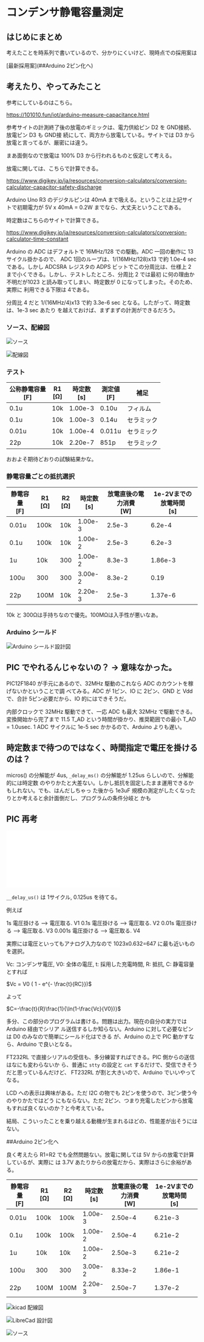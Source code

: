 # コンデンサ静電容量測定

## はじめにまとめ

考えたことを時系列で書いているので、分かりにくいけど、現時点での採用案は

[最新採用案](##Arduino 2ピン化へ)

## 考えたり、やってみたこと

参考にしているのはこちら。

https://101010.fun/iot/arduino-measure-capacitance.html

参考サイトの計測終了後の放電のギミックは、電力供給ピン D2 を GND接続、放電ピン D3 も GND接
続にして、両方から放電している。サイトでは D3 から放電と言ってるが、厳密には違う。 

まあ面倒なので放電は 100% D3 から行われるものと仮定して考える。

放電に関しては、こちらで計算できる。

https://www.digikey.jp/ja/resources/conversion-calculators/conversion-calculator-capacitor-safety-discharge

Arduino Uno R3 のデジタルピンは 40mA まで吸える。ということは上記サイトで初期電力が 5V x
40mA = 0.2W までなら、大丈夫ということである。

時定数はこちらのサイトで計算できる。

https://www.digikey.jp/ja/resources/conversion-calculators/conversion-calculator-time-constant

Arduino の ADC はデフォルトで 16MHz/128 での駆動。ADC 一回の動作に 13 サイクル掛かるので、
ADC 1回のループは、1/(16MHz/128)x13 で約 1.0e-4 sec である。しかし ADCSRA レジスタの ADPS
ビットでこの分周比は、仕様上 2 まで小くできる。しかし、テストしたところ、分周比 2 では最初
に何の理由か不明だが1023 と読み取ってしまい、時定数が 0 になってしまった。そのため、実際に
利用できる下限は 4である。

分周比 4 だと 1/(16MHz/4)x13 で約 3.3e-6 sec となる。したがって、時定数は、1e-3 sec あたり
を越えておけば、まずまずの計測ができるだろう。

### ソース、配線図

![ソース](./arduino/main/main.ino)

![配線図](./kicad/CapacityMeasure/静電容量測定配線図.png)

### テスト

|公称静電容量<br>[F]|R1<br>[Ω]|時定数<br>[s]|測定値<br>[F]|補足|
| ---  | --- | ---    | ---   | ---     |
| 0.1u | 10k | 1.00e-3| 0.10u | フィルム|
| 0.1u | 10k | 1.00e-3| 0.14u | セラミック |
| 0.01u| 10k | 1.00e-4| 0.011u| セラミック |
| 22p  | 10k | 2.20e-7| 851p  | セラミック |

おおよそ期待どおりの試験結果かな。

### 静電容量ごとの抵抗選択


|静電容量<br>[F]|R1<br>[Ω]|R2<br>[Ω]|時定数<br>[s]|放電直後の電力消費<br>[W]|1e-2Vまでの放電時間<br>[s]|
|---------------|----------|----------|-------- |-------------------------|-----------|
| 0.01u         | 100k     | 10k      | 1.00e-3 | 2.5e-3 | 6.2e-4 |
| 0.1u          | 100k     | 10k      | 1.00e-2 | 2.5e-3 | 6.2e-3 |
| 1u            | 10k      | 300      | 1.00e-2 | 8.3e-3 | 1.86e-3|
| 100u          | 300      | 300      | 3.00e-2 | 8.3e-2 | 0.19   |
| 22p           | 100M     | 10k      | 2.20e-3 | 2.5e-3 | 1.37e-6 |

10k と 300Ωは手持ちなので優先。100MΩは入手性が悪いなあ。

### Arduino シールド

![Arduino シールド設計図](./librecad/CapacitorMeasure_1.png)

## PIC でやれるんじゃないの？ → 意味なかった。

PIC12F1840 が手元にあるので、32MHz 駆動のこれなら ADC のカウントを稼げないかということで調
べてみる。ADC が 1ピン、IO に 2ピン、GND と Vdd で、合計 5ピン必要だから、IO 的にはできそうだ。

内部クロックで 32MHz 駆動できて、一応 ADC も最大 32MHz で駆動できる。変換開始から完了まで
11.5 T_AD という時間が掛かり、推奨範囲での最小 T_AD = 1.0usec. 1 ADC サイクルに 1e-5 sec
かかるので、Arduino よりも遅い。

## 時定数まで待つのではなく、時間指定で電圧を掛けるのは？

micros() の分解能が 4us, ``_delay_ms()`` の分解能が 1.25us らしいので、分解能的には時定数
のやりかたと大差ない。しかし抵抗を固定したまま運用できるかもしれない。でも、はんだしちゃっ
た後から 1e3uF 規模の測定がしたくなったりとか考えると余計面倒だし、プログラムの条件分岐と
かも

## PIC 再考

![timer0 でいろいろ速度を調べた](../misc/Pic12f1840_tmr0_count_test/README.md)


``__delay_us()`` は 1サイクル, 0.125us を待てる。

例えば 

1s 電圧掛ける --> 電圧取る. V1
0.1s 電圧掛ける --> 電圧取る. V2
0.01s 電圧掛ける --> 電圧取る. V3
0.001s 電圧掛ける --> 電圧取る. V4

実際には電圧といってもアナログ入力なので 1023x0.632=647 に最も近いものを選択。

Vc: コンデンサ電圧, V0: 全体の電圧, t: 採用した充電時間, R: 抵抗, C: 静電容量とすれば

$Vc = V0 ( 1 - e^{- \frac{t}{RC}})$

よって

$C=-\frac{t}{R}\frac{1}{\ln(1-\frac{Vc}{V0})}$

多分、この部分のプログラムは書ける。問題は出力。現在の自分の実力では Arduino 経由でシリア
ル送信するしか知らない。Arduino に対して必要なピンは D0 のみなので簡単にシールド化はできる
が、Arduino の上で PIC 動かすなら、Arduino で良いとなる。

FT232RL で直接シリアルの受信も、多分練習すればできる。PIC 側からの送信はなにも変わらないか
ら、普通に ``stty`` の設定と ``cat`` するだけで、受信できそうだと思っているんだけど、
FT232RL が割と大きいので、Arduino でいいやってなる。

LCD への表示は興味がある。ただ I2C の物でも 2ピンを使うので、3ピン使う今のやりかたではどう
にもならない。ただ 2ピン、つまり充電したピンから放電もすれば良くないのか？と今考えている。

結局、こういったことを乗り越える動機が生まれるほどの、性能差が出そうにはない。

##Arduino 2ピン化へ

良く考えたら R1=R2 でも全然問題ない。放電に関しては 5V からの放電で計算しているが、実際に
は 3.7V あたりからの放電だから、実際はさらに余裕がある。

|静電容量<br>[F]|R1<br>[Ω]|R2<br>[Ω]|時定数<br>[s]|放電直後の電力消費<br>[W]|1e-2Vまでの放電時間<br>[s]|
|---------------|----------|----------|-------- |-------------------------|-----------|
| 0.01u         | 100k     | 100k     | 1.00e-3 | 2.50e-4 | 6.21e-3|
| 0.1u          | 100k     | 100k     | 1.00e-2 | 2.50e-4 | 6.21e-2|
| 1u            | 10k      | 10k      | 1.00e-2 | 2.50e-3 | 6.21e-2|
| 100u          | 300      | 300      | 3.00e-2 | 8.33e-2 | 1.86e-1|
| 22p           | 100M     | 100M     | 2.20e-3 | 2.50e-7 | 1.37e-2|

![kicad 配線図](./kicad/CapacityMeasure_2pin/CapacityMeasure_2pin_kicad.png)

![LibreCad 設計図](./librecad/CapacitorMeasure_2_2pin.png)

![ソース](./arduino/tester2_2pin/tester2_2pin.ino)
